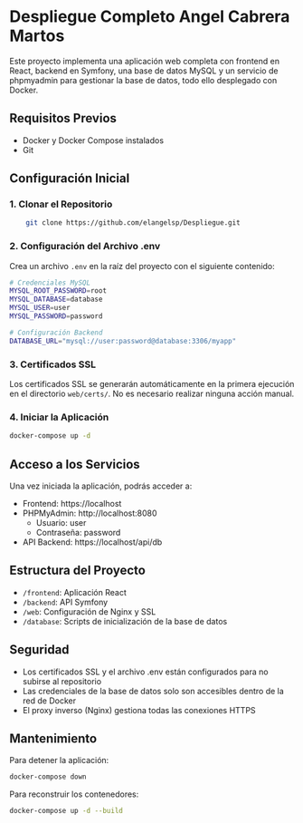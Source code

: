 # Despliegue Completo Angel Cabrera Martos

Este proyecto implementa una aplicación web completa con frontend en React, backend en Symfony, una base de datos MySQL y un servicio de phpmyadmin para gestionar la base de datos, todo ello desplegado con Docker.

## Requisitos Previos

- Docker y Docker Compose instalados
- Git

## Configuración Inicial

### 1. Clonar el Repositorio

```bash
    git clone https://github.com/elangelsp/Despliegue.git
```

### 2. Configuración del Archivo .env

Crea un archivo `.env` en la raíz del proyecto con el siguiente contenido:
```bash
# Credenciales MySQL
MYSQL_ROOT_PASSWORD=root
MYSQL_DATABASE=database
MYSQL_USER=user
MYSQL_PASSWORD=password

# Configuración Backend
DATABASE_URL="mysql://user:password@database:3306/myapp"
```

### 3. Certificados SSL

Los certificados SSL se generarán automáticamente en la primera ejecución en el directorio `web/certs/`. No es necesario realizar ninguna acción manual.

### 4. Iniciar la Aplicación
```bash
docker-compose up -d
```

## Acceso a los Servicios

Una vez iniciada la aplicación, podrás acceder a:

- Frontend: https://localhost
- PHPMyAdmin: http://localhost:8080
  - Usuario: user
  - Contraseña: password
- API Backend: https://localhost/api/db

## Estructura del Proyecto

- `/frontend`: Aplicación React
- `/backend`: API Symfony
- `/web`: Configuración de Nginx y SSL
- `/database`: Scripts de inicialización de la base de datos

## Seguridad

- Los certificados SSL y el archivo .env están configurados para no subirse al repositorio
- Las credenciales de la base de datos solo son accesibles dentro de la red de Docker
- El proxy inverso (Nginx) gestiona todas las conexiones HTTPS

## Mantenimiento

Para detener la aplicación:
```bash
docker-compose down
```

Para reconstruir los contenedores:
```bash
docker-compose up -d --build
```
